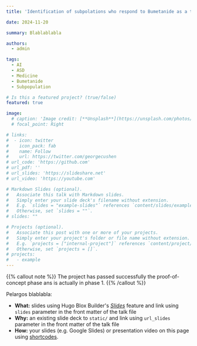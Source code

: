 ```yaml
---
title: 'Identification of subpolations who respond to Bumetanide as a treatment of ASD'

date: 2024-11-20

summary: Blablablabla

authors:
  - admin

tags:
  - AI
  - ASD
  - Medicine
  - Bumetanide
  - Subpopulation

# Is this a featured project? (true/false)
featured: true

image:
  # caption: 'Image credit: [**Unsplash**](https://unsplash.com/photos/bzdhc5b3Bxs)'
  # focal_point: Right

# links:
#  - icon: twitter
#    icon_pack: fab
#    name: Follow
#    url: https://twitter.com/georgecushen
# url_code: 'https://github.com'
# url_pdf: ''
# url_slides: 'https://slideshare.net'
# url_video: 'https://youtube.com'

# Markdown Slides (optional).
#   Associate this talk with Markdown slides.
#   Simply enter your slide deck's filename without extension.
#   E.g. `slides = "example-slides"` references `content/slides/example-slides.md`.
#   Otherwise, set `slides = ""`.
# slides: ""

# Projects (optional).
#   Associate this post with one or more of your projects.
#   Simply enter your project's folder or file name without extension.
#   E.g. `projects = ["internal-project"]` references `content/project/deep-learning/index.md`.
#   Otherwise, set `projects = []`.
# projects:
#   - example
---
```


{{% callout note %}}
The project has passed successfully the proof-of-concept phase ans is actually in phase 1.
{{% /callout %}}

Pelargos blablabla:

- **What:** slides using Hugo Blox Builder's [_Slides_](https://docs.hugoblox.com/reference/content-types/) feature and link using `slides` parameter in the front matter of the talk file
- **Why:** an existing slide deck to `static/` and link using `url_slides` parameter in the front matter of the talk file
- **How:** your slides (e.g. Google Slides) or presentation video on this page using [shortcodes](https://docs.hugoblox.com/reference/markdown/).